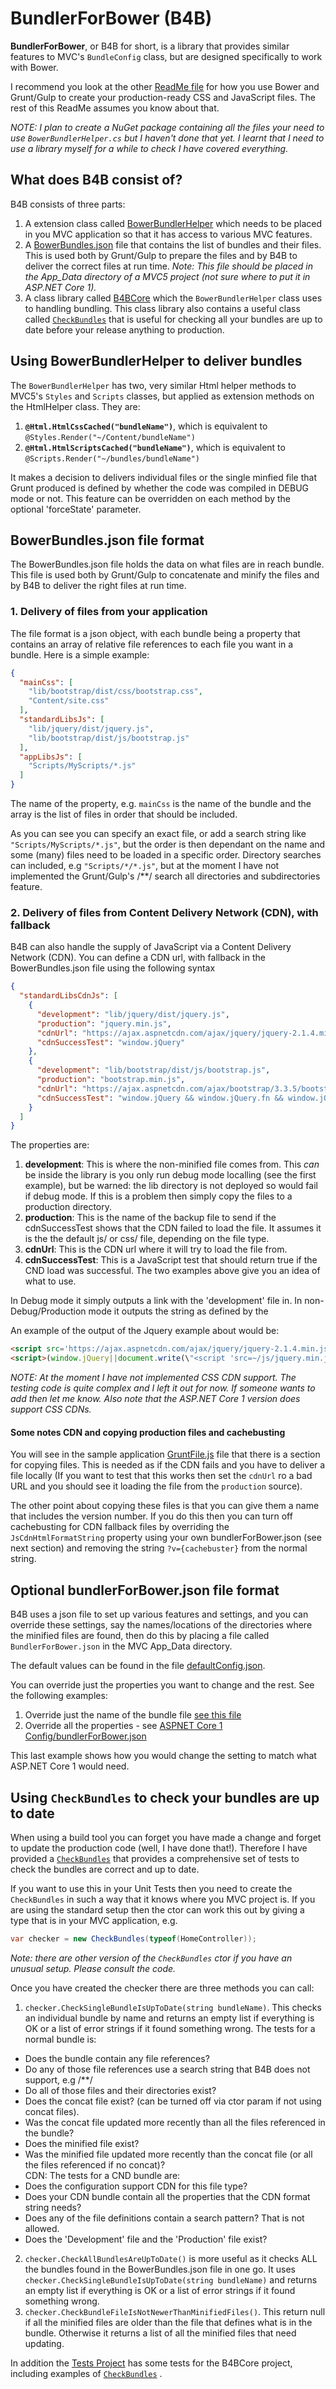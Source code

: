 # BundlerForBower (B4B)

**BundlerForBower**, or B4B for short, is a library that provides similar features to MVC's 
`BundleConfig` class, but are designed specifically to work with Bower. 

I recommend you look at the other 
[ReadMe file](https://github.com/JonPSmith/Mvc5WithBowerAndGrunt/blob/master/README.md)
for how you use Bower and Grunt/Gulp to create your production-ready CSS and JavaScript files.
The rest of this ReadMe assumes you know about that.

*NOTE: I plan to create a NuGet package containing all the files your need to use `BowerBundlerHelper.cs`
but I haven't done that yet. I learnt that I need to use a library myself for a while to check I have covered everything.*

## What does B4B consist of?

B4B consists of three parts:

1. A extension class called 
[BowerBundlerHelper](https://github.com/JonPSmith/Mvc5WithBowerAndGrunt/blob/master/Mvc5WithBowerAndGrunt/App_Start/BowerBundlerHelper.cs)
which needs to be placed in you MVC application so that it has access to various MVC features.
2. A [BowerBundles.json](https://github.com/JonPSmith/Mvc5WithBowerAndGrunt/tree/master/Mvc5WithBowerAndGrunt/App_Data)
file that contains the list of bundles and their files. This is used both by Grunt/Gulp 
to prepare the files and by B4B to deliver the correct files at run time.
*Note: This file should be placed in the App_Data directory of a MVC5 project
(not sure where to put it in ASP.NET Core 1).*
3. A class library called 
[B4BCore](https://github.com/JonPSmith/Mvc5WithBowerAndGrunt/tree/master/B4BCore) which the
`BowerBundlerHelper` class uses to handling bundling.
This class library also contains a useful class called 
[`CheckBundles`](https://github.com/JonPSmith/Mvc5WithBowerAndGrunt/blob/master/B4BCore/CheckBundles.cs)
that is useful for checking all your bundles are up to date before your release anything to production.


## Using BowerBundlerHelper to deliver bundles

The `BowerBundlerHelper` has two, very similar Html helper methods to MVC5's `Styles` 
and `Scripts` classes, but applied as extension methods on the HtmlHelper class.
They are:

1. **`@Html.HtmlCssCached("bundleName")`**, which is equivalent to `@Styles.Render("~/Content/bundleName")`
2. **`@Html.HtmlScriptsCached("bundleName")`**, which is equivalent to `@Scripts.Render("~/bundles/bundleName")`

It makes a decision to delivers individual files or the single minfied file that Grunt produced is defined by
whether the code was compiled in DEBUG mode or not. This feature can be overridden on each method by the 
optional 'forceState' parameter.

## BowerBundles.json file format

The BowerBundles.json file holds the data on what files are in reach bundle.
This file is used both by Grunt/Gulp to concatenate and minify the files 
and by B4B to deliver the right files at run time.

### 1. Delivery of files from your application

The file format is a json object, with each bundle being a property that contains an array of
relative file references to each file you want in a bundle. Here is a simple example:

```json
{
  "mainCss": [
    "lib/bootstrap/dist/css/bootstrap.css",
    "Content/site.css"
  ],
  "standardLibsJs": [
    "lib/jquery/dist/jquery.js",
    "lib/bootstrap/dist/js/bootstrap.js"
  ],
  "appLibsJs": [
    "Scripts/MyScripts/*.js"
  ]
}
```

The name of the property, e.g. `mainCss` is the name of the bundle and the
array is the list of files in order that should be included.

As you can see you can specify an exact file, or add a search string like `"Scripts/MyScripts/*.js"`,
but the order is then dependant on the name and some (many) files need to be loaded in a specific order.
Directory searches can included, e.g `"Scripts/*/*.js"`,
but at the moment I have not implemented the Grunt/Gulp's /**/
search all directories and subdirectories feature.

### 2. Delivery of files from Content Delivery Network (CDN), with fallback

B4B can also handle the supply of JavaScript via a Content Delivery Network (CDN).
You can define a CDN url, with fallback in the BowerBundles.json file using the following syntax 

```json
{
  "standardLibsCdnJs": [
    {
      "development": "lib/jquery/dist/jquery.js",
      "production": "jquery.min.js",
      "cdnUrl": "https://ajax.aspnetcdn.com/ajax/jquery/jquery-2.1.4.min.js",
      "cdnSuccessTest": "window.jQuery"
    },
    {
      "development": "lib/bootstrap/dist/js/bootstrap.js",
      "production": "bootstrap.min.js",
      "cdnUrl": "https://ajax.aspnetcdn.com/ajax/bootstrap/3.3.5/bootstrap.min.js",
      "cdnSuccessTest": "window.jQuery && window.jQuery.fn && window.jQuery.fn.modal"
    }
  ]
}
```

The properties are:

1. **development**: This is where the non-minified file comes from. 
This *can* be inside the library is you only run debug mode localling (see the first example), 
but be warned: the lib directory is not deployed so would fail if debug mode. 
If this is a problem then simply copy the files to a production directory.
2. **production**: This is the name of the backup file to send if the cdnSuccessTest 
shows that the CDN failed to load the file. It assumes it is the the default js/ or css/
file, depending on the file type.
3. **cdnUrl**: This is the CDN url where it will try to load the file from.
4. **cdnSuccessTest**: This is a JavaScript test that should return true if the CND load was successful.
The two examples above give you an idea of what to use.

In Debug mode it simply outputs a link with the 'development' file in. In non-Debug/Production mode
it outputs the string as defined by the 

An example of the output of the Jquery example about would be:

```html
<script src='https://ajax.aspnetcdn.com/ajax/jquery/jquery-2.1.4.min.js'></script>
<script>(window.jQuery||document.write(\"<script 'src=~/js/jquery.min.js?v=SnW8SeyCxQMkwmWggnI6zdSJoIVYPkVYHyM4jpW3jaQ'));</script>
```

*NOTE: At the moment I have not implemented CSS CDN support. The testing code is
quite complex and I left it out for now. If someone wants to add then let me know.
Also note that the ASP.NET Core 1 version does support CSS CDNs.*

#### Some notes CDN and copying production files and cachebusting
You will see in the sample application 
[GruntFile.js](https://github.com/JonPSmith/Mvc5WithBowerAndGrunt/blob/master/Mvc5WithBowerAndGrunt/gruntfile.js)
file that there is a section for copying files. 
This is needed as if the CDN fails and you have to deliver a file locally 
(If you want to test that this works then set the `cdnUrl` ro a bad URL and you should 
see it loading the file from the `production` source).

The other point about copying these files is that you can give them a name that includes the
version number. If you do this then you can turn off cachebusting for CDN fallback files
by overriding the `JsCdnHtmlFormatString` property using your own bundlerForBower.json
(see next section) and removing the string `?v={cachebuster}` from the normal string.


## Optional bundlerForBower.json file format

B4B uses a json file to set up various features and settings, and you can override these settings,
say the names/locations of the directories where the minified files are found, then do this 
by placing a file called `BundlerForBower.json` in the MVC App_Data directory.

The default values can be found in the file 
[defaultConfig.json](https://github.com/JonPSmith/Mvc5WithBowerAndGrunt/blob/master/B4BCore/Internal/defaultConfig.json).

You can override just the properties you want to change and the rest. See the following examples:

1. Override just the name of the bundle file [see this file](https://github.com/JonPSmith/Mvc5WithBowerAndGrunt/blob/master/B4BCore/Internal/defaultConfig.json)
2. Override all the properties - see 
[ASPNET Core 1 Config/bundlerForBower.json](https://github.com/JonPSmith/Mvc5WithBowerAndGrunt/blob/master/Tests/TestData/ASPNET%20Core%201%20Config/bundlerForBower.json)

This last example shows how you would change the setting to match what ASP.NET Core 1 would need.

## Using `CheckBundles` to check your bundles are up to date

When using a build tool you can forget you have made a change and forget to update the production code
(well, I have done that!). Therefore I have provided a 
[`CheckBundles`](https://github.com/JonPSmith/Mvc5WithBowerAndGrunt/blob/master/B4BCore/CheckBundles.cs)
that provides a comprehensive set of tests to check the bundles are correct and up to date.

If you want to use this in your Unit Tests then you need to create the `CheckBundles` in such
a way that it knows where you MVC project is. If you are using the standard setup then the 
ctor can work this out by giving a type that is in your MVC application, e.g.

```csharp
var checker = new CheckBundles(typeof(HomeController));
```

*Note: there are other version of the `CheckBundles` ctor if you have an unusual setup. 
Please consult the code.*

Once you have created the checker there are three methods you can call:

1. `checker.CheckSingleBundleIsUpToDate(string bundleName)`. 
This checks an individual bundle by name and returns an empty list if everything is OK or a 
list of error strings if it found something wrong. The tests for a normal bundle is:
  - Does the bundle contain any file references?
  - Do any of those file references use a search string that B4B does not support, e.g /**/ 
  - Do all of those files and their directories exist?
  - Does the concat file exist? (can be turned off via ctor param if not using concat files).
  - Was the concat file updated more recently than all the files referenced in the bundle?
  - Does the minified file exist?
  - Was the minified file updated more recently than the concat file (or all the files referenced if no concat)?  
  CDN: The tests for a CND bundle are:
  - Does the configuration support CDN for this file type?
  - Does your CDN bundle contain all the properties that the CDN format string needs?
  - Does any of the file definitions contain a search pattern? That is not allowed.
  - Does the 'Development' file and the 'Production' file exist?
2. `checker.CheckAllBundlesAreUpToDate()` is more useful as it checks ALL the bundles 
found in the BowerBundles.json file in one go. It uses `checker.CheckSingleBundleIsUpToDate(string bundleName)`
and returns an empty list if everything is OK or a list of error strings if it found something wrong.
3. `checker.CheckBundleFileIsNotNewerThanMinifiedFiles()`. This return null if all the minified files
are older than the file that defines what is in the bundle. Otherwise it returns a list of all
the minified files that need updating.


In addition the [Tests Project](https://github.com/JonPSmith/Mvc5WithBowerAndGrunt/tree/master/Tests)
has some tests for the B4BCore project, including examples of 
[`CheckBundles`](https://github.com/JonPSmith/Mvc5WithBowerAndGrunt/blob/master/B4BCore/CheckBundles.cs)
.






